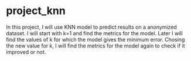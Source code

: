 # project_knn
In this project, I will use KNN model to predict results on a anonymized dataset.
I will start with k=1 and find the metrics for the model. Later I will find the values of k for which the model gives the minimum error. Chosing the new value for k, I will find the metrics for the model again to check if it improved or not.
